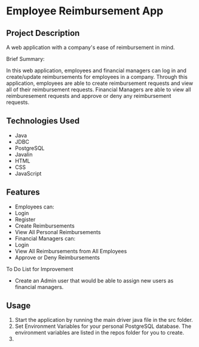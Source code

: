 # Employee Reimbursement App

## Project Description

A web application with a company's ease of reimbursement in mind.

Brief Summary:

In this web application, employees and financial managers can log in and create/update reimbursements for employees in a company. Through this application, employees are able to create reimbursement requests and view all of their reimbursement requests. Financial Managers are able to view all reimburesement requests and approve or deny any reimbursement requests. 

## Technologies Used

* Java
* JDBC
* PostgreSQL
* Javalin
* HTML
* CSS
* JavaScript

## Features

* Employees can:
*   Login
*   Register
*   Create Reimbursements
*   View All Personal Reimbursements
* Financial Managers can:
*   Login
*   View All Reimbursements from All Employees
*   Approve or Deny Reimbursements

To Do List for Improvement
* Create an Admin user that would be able to assign new users as financial managers.

## Usage

1. Start the application by running the main driver java file in the src folder.
2. Set Environment Variables for your personal PostgreSQL database. The environment variables are listed in the repos folder for you to create.
3. 
